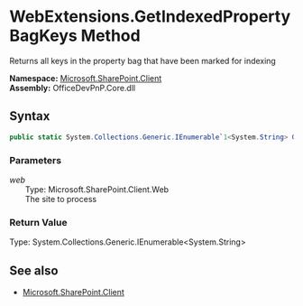 # WebExtensions.GetIndexedPropertyBagKeys Method  
Returns all keys in the property bag that have been marked for indexing  

**Namespace:** [Microsoft.SharePoint.Client](Microsoft.SharePoint.Client.md)  
**Assembly:** OfficeDevPnP.Core.dll  
## Syntax
```C#
public static System.Collections.Generic.IEnumerable`1<System.String> GetIndexedPropertyBagKeys(Web web)
```
### Parameters
*web*  
&emsp;&emsp;Type: Microsoft.SharePoint.Client.Web  
&emsp;&emsp;The site to process  
  
### Return Value
Type: System.Collections.Generic.IEnumerable<System.String>  


## See also
- [Microsoft.SharePoint.Client](Microsoft.SharePoint.Client.md)
